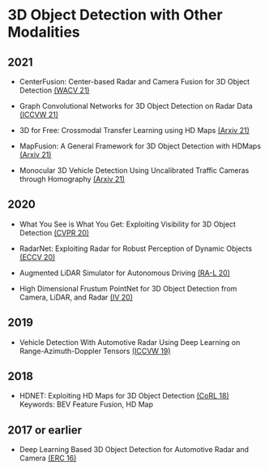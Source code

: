 # 3D Object Detection with Other Modalities

## 2021

- CenterFusion: Center-based Radar and Camera Fusion for 3D Object Detection [(WACV 21)](https://openaccess.thecvf.com/content/WACV2021/papers/Nabati_CenterFusion_Center-Based_Radar_and_Camera_Fusion_for_3D_Object_Detection_WACV_2021_paper.pdf)

- Graph Convolutional Networks for 3D Object Detection on Radar Data [(ICCVW 21)](https://openaccess.thecvf.com/content/ICCV2021W/AVVision/papers/Meyer_Graph_Convolutional_Networks_for_3D_Object_Detection_on_Radar_Data_ICCVW_2021_paper.pdf)

- 3D for Free: Crossmodal Transfer Learning using HD Maps [(Arxiv 21)](https://arxiv.org/pdf/2008.10592.pdf)

- MapFusion: A General Framework for 3D Object Detection with HDMaps [(Arxiv 21)](https://arxiv.org/pdf/2103.05929.pdf)

- Monocular 3D Vehicle Detection Using Uncalibrated Traffic Cameras through Homography [(Arxiv 21)](https://arxiv.org/pdf/2103.15293.pdf)

## 2020

- What You See is What You Get: Exploiting Visibility for 3D Object Detection [(CVPR 20)](https://openaccess.thecvf.com/content_CVPR_2020/papers/Hu_What_You_See_is_What_You_Get_Exploiting_Visibility_for_CVPR_2020_paper.pdf)

- RadarNet: Exploiting Radar for Robust Perception of Dynamic Objects [(ECCV 20)](https://www.ecva.net/papers/eccv_2020/papers_ECCV/papers/123630477.pdf)

- Augmented LiDAR Simulator for Autonomous Driving [(RA-L 20)](https://ieeexplore.ieee.org/stamp/stamp.jsp?arnumber=8972449)

- High Dimensional Frustum PointNet for 3D Object Detection from Camera, LiDAR, and Radar [(IV 20)](https://ieeexplore.ieee.org/stamp/stamp.jsp?arnumber=9304655)

## 2019

- Vehicle Detection With Automotive Radar Using Deep Learning on Range-Azimuth-Doppler Tensors [(ICCVW 19)](https://openaccess.thecvf.com/content_ICCVW_2019/papers/CVRSUAD/Major_Vehicle_Detection_With_Automotive_Radar_Using_Deep_Learning_on_Range-Azimuth-Doppler_ICCVW_2019_paper.pdf)

## 2018

- HDNET: Exploiting HD Maps for 3D Object Detection [(CoRL 18)](http://proceedings.mlr.press/v87/yang18b/yang18b.pdf)\
Keywords: BEV Feature Fusion, HD Map

## 2017 or earlier

- Deep Learning Based 3D Object Detection for Automotive Radar and Camera [(ERC 16)](https://ieeexplore.ieee.org/stamp/stamp.jsp?arnumber=8904867)